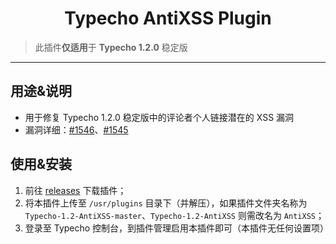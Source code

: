 <h1 align="center">Typecho AntiXSS Plugin</h1>

> 此插件**仅适用**于 **Typecho 1.2.0** 稳定版

---

## 用途&说明
- 用于修复 Typecho 1.2.0 稳定版中的评论者个人链接潜在的 XSS 漏洞
- 漏洞详细：[#1546](https://github.com/typecho/typecho/issues/1546)、[#1545](https://github.com/typecho/typecho/issues/1545)

## 使用&安装
1. 前往 [releases](https://github.com/BakaLabs/Typecho-1.2-AntiXSS/releases) 下载插件；
2. 将本插件上传至 `/usr/plugins` 目录下（并解压），如果插件文件夹名称为 `Typecho-1.2-AntiXSS-master`、`Typecho-1.2-AntiXSS` 则需改名为 `AntiXSS`；
3. 登录至 Typecho 控制台，到插件管理启用本插件即可（本插件无任何设置项）

